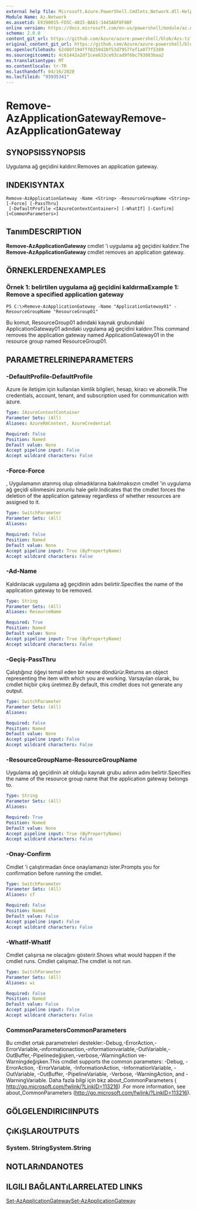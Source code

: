 ```yaml
---
external help file: Microsoft.Azure.PowerShell.Cmdlets.Network.dll-Help.xml
Module Name: Az.Network
ms.assetid: E9390015-FD5C-4015-BA81-3445ADF8F8BF
online version: https://docs.microsoft.com/en-us/powershell/module/az.network/remove-azapplicationgateway
schema: 2.0.0
content_git_url: https://github.com/Azure/azure-powershell/blob/Azs-tzl/src/Network/Network/help/Remove-AzApplicationGateway.md
original_content_git_url: https://github.com/Azure/azure-powershell/blob/Azs-tzl/src/Network/Network/help/Remove-AzApplicationGateway.md
ms.openlocfilehash: 62d80f194fff8259d28f53d7957fef1a077f5389
ms.sourcegitcommit: 4c61442a2df1cee633ce93cad9f6bc793803baa2
ms.translationtype: MT
ms.contentlocale: tr-TR
ms.lasthandoff: 04/16/2020
ms.locfileid: "93935341"
---
```

# <span data-ttu-id="c1575-101">Remove-AzApplicationGateway</span><span class="sxs-lookup"><span data-stu-id="c1575-101">Remove-AzApplicationGateway</span></span>

## <span data-ttu-id="c1575-102">SYNOPSIS</span><span class="sxs-lookup"><span data-stu-id="c1575-102">SYNOPSIS</span></span>
<span data-ttu-id="c1575-103">Uygulama ağ geçidini kaldırır.</span><span class="sxs-lookup"><span data-stu-id="c1575-103">Removes an application gateway.</span></span>

## <span data-ttu-id="c1575-104">INDEKI</span><span class="sxs-lookup"><span data-stu-id="c1575-104">SYNTAX</span></span>

```
Remove-AzApplicationGateway -Name <String> -ResourceGroupName <String> [-Force] [-PassThru]
 [-DefaultProfile <IAzureContextContainer>] [-WhatIf] [-Confirm] [<CommonParameters>]
```

## <span data-ttu-id="c1575-105">Tanım</span><span class="sxs-lookup"><span data-stu-id="c1575-105">DESCRIPTION</span></span>
<span data-ttu-id="c1575-106">**Remove-AzApplicationGateway** cmdlet 'i uygulama ağ geçidini kaldırır.</span><span class="sxs-lookup"><span data-stu-id="c1575-106">The **Remove-AzApplicationGateway** cmdlet removes an application gateway.</span></span>

## <span data-ttu-id="c1575-107">ÖRNEKLERDEN</span><span class="sxs-lookup"><span data-stu-id="c1575-107">EXAMPLES</span></span>

### <span data-ttu-id="c1575-108">Örnek 1: belirtilen uygulama ağ geçidini kaldırma</span><span class="sxs-lookup"><span data-stu-id="c1575-108">Example 1: Remove a specified application gateway</span></span>
```
PS C:\>Remove-AzApplicationGateway -Name "ApplicationGateway01" -ResourceGroupName "ResourceGroup01"
```

<span data-ttu-id="c1575-109">Bu komut, ResourceGroup01 adındaki kaynak grubundaki ApplicationGateway01 adındaki uygulama ağ geçidini kaldırır.</span><span class="sxs-lookup"><span data-stu-id="c1575-109">This command removes the application gateway named ApplicationGateway01 in the resource group named ResourceGroup01.</span></span>

## <span data-ttu-id="c1575-110">PARAMETRELERINE</span><span class="sxs-lookup"><span data-stu-id="c1575-110">PARAMETERS</span></span>

### <span data-ttu-id="c1575-111">-DefaultProfile</span><span class="sxs-lookup"><span data-stu-id="c1575-111">-DefaultProfile</span></span>
<span data-ttu-id="c1575-112">Azure ile iletişim için kullanılan kimlik bilgileri, hesap, kiracı ve abonelik.</span><span class="sxs-lookup"><span data-stu-id="c1575-112">The credentials, account, tenant, and subscription used for communication with azure.</span></span>

```yaml
Type: IAzureContextContainer
Parameter Sets: (All)
Aliases: AzureRmContext, AzureCredential

Required: False
Position: Named
Default value: None
Accept pipeline input: False
Accept wildcard characters: False
```

### <span data-ttu-id="c1575-113">-Force</span><span class="sxs-lookup"><span data-stu-id="c1575-113">-Force</span></span>
<span data-ttu-id="c1575-114">, Uygulamanın atanmış olup olmadıklarına bakılmaksızın cmdlet 'in uygulama ağ geçidi silinmesini zorunlu hale gelir.</span><span class="sxs-lookup"><span data-stu-id="c1575-114">Indicates that the cmdlet forces the deletion of the application gateway regardless of whether resources are assigned to it.</span></span>

```yaml
Type: SwitchParameter
Parameter Sets: (All)
Aliases: 

Required: False
Position: Named
Default value: None
Accept pipeline input: True (ByPropertyName)
Accept wildcard characters: False
```

### <span data-ttu-id="c1575-115">-Ad</span><span class="sxs-lookup"><span data-stu-id="c1575-115">-Name</span></span>
<span data-ttu-id="c1575-116">Kaldırılacak uygulama ağ geçidinin adını belirtir.</span><span class="sxs-lookup"><span data-stu-id="c1575-116">Specifies the name of the application gateway to be removed.</span></span>

```yaml
Type: String
Parameter Sets: (All)
Aliases: ResourceName

Required: True
Position: Named
Default value: None
Accept pipeline input: True (ByPropertyName)
Accept wildcard characters: False
```

### <span data-ttu-id="c1575-117">-Geçiş</span><span class="sxs-lookup"><span data-stu-id="c1575-117">-PassThru</span></span>
<span data-ttu-id="c1575-118">Çalıştığınız öğeyi temsil eden bir nesne döndürür.</span><span class="sxs-lookup"><span data-stu-id="c1575-118">Returns an object representing the item with which you are working.</span></span>
<span data-ttu-id="c1575-119">Varsayılan olarak, bu cmdlet hiçbir çıkış üretmez.</span><span class="sxs-lookup"><span data-stu-id="c1575-119">By default, this cmdlet does not generate any output.</span></span>

```yaml
Type: SwitchParameter
Parameter Sets: (All)
Aliases: 

Required: False
Position: Named
Default value: None
Accept pipeline input: False
Accept wildcard characters: False
```

### <span data-ttu-id="c1575-120">-ResourceGroupName</span><span class="sxs-lookup"><span data-stu-id="c1575-120">-ResourceGroupName</span></span>
<span data-ttu-id="c1575-121">Uygulama ağ geçidinin ait olduğu kaynak grubu adının adını belirtir.</span><span class="sxs-lookup"><span data-stu-id="c1575-121">Specifies the name of the resource group name that the application gateway belongs to.</span></span>

```yaml
Type: String
Parameter Sets: (All)
Aliases: 

Required: True
Position: Named
Default value: None
Accept pipeline input: True (ByPropertyName)
Accept wildcard characters: False
```

### <span data-ttu-id="c1575-122">-Onay</span><span class="sxs-lookup"><span data-stu-id="c1575-122">-Confirm</span></span>
<span data-ttu-id="c1575-123">Cmdlet 'i çalıştırmadan önce onaylamanızı ister.</span><span class="sxs-lookup"><span data-stu-id="c1575-123">Prompts you for confirmation before running the cmdlet.</span></span>

```yaml
Type: SwitchParameter
Parameter Sets: (All)
Aliases: cf

Required: False
Position: Named
Default value: False
Accept pipeline input: False
Accept wildcard characters: False
```

### <span data-ttu-id="c1575-124">-WhatIf</span><span class="sxs-lookup"><span data-stu-id="c1575-124">-WhatIf</span></span>
<span data-ttu-id="c1575-125">Cmdlet çalışırsa ne olacağını gösterir.</span><span class="sxs-lookup"><span data-stu-id="c1575-125">Shows what would happen if the cmdlet runs.</span></span>
<span data-ttu-id="c1575-126">Cmdlet çalışmaz.</span><span class="sxs-lookup"><span data-stu-id="c1575-126">The cmdlet is not run.</span></span>

```yaml
Type: SwitchParameter
Parameter Sets: (All)
Aliases: wi

Required: False
Position: Named
Default value: False
Accept pipeline input: False
Accept wildcard characters: False
```

### <span data-ttu-id="c1575-127">CommonParameters</span><span class="sxs-lookup"><span data-stu-id="c1575-127">CommonParameters</span></span>
<span data-ttu-id="c1575-128">Bu cmdlet ortak parametreleri destekler:-Debug,-ErrorAction,-ErrorVariable,-ınformationaction,-ınformationvariable,-OutVariable,-OutBuffer,-Pipelinedeğişken,-verbose,-WarningAction ve-Warningdeğişken.</span><span class="sxs-lookup"><span data-stu-id="c1575-128">This cmdlet supports the common parameters: -Debug, -ErrorAction, -ErrorVariable, -InformationAction, -InformationVariable, -OutVariable, -OutBuffer, -PipelineVariable, -Verbose, -WarningAction, and -WarningVariable.</span></span> <span data-ttu-id="c1575-129">Daha fazla bilgi için bkz about_CommonParameters ( http://go.microsoft.com/fwlink/?LinkID=113216) .</span><span class="sxs-lookup"><span data-stu-id="c1575-129">For more information, see about_CommonParameters (http://go.microsoft.com/fwlink/?LinkID=113216).</span></span>

## <span data-ttu-id="c1575-130">GÖLGELENDIRICI</span><span class="sxs-lookup"><span data-stu-id="c1575-130">INPUTS</span></span>

## <span data-ttu-id="c1575-131">ÇıKıŞLAR</span><span class="sxs-lookup"><span data-stu-id="c1575-131">OUTPUTS</span></span>

### <span data-ttu-id="c1575-132">System. String</span><span class="sxs-lookup"><span data-stu-id="c1575-132">System.String</span></span>

## <span data-ttu-id="c1575-133">NOTLARıNDA</span><span class="sxs-lookup"><span data-stu-id="c1575-133">NOTES</span></span>

## <span data-ttu-id="c1575-134">ILGILI BAĞLANTıLAR</span><span class="sxs-lookup"><span data-stu-id="c1575-134">RELATED LINKS</span></span>

[<span data-ttu-id="c1575-135">Set-AzApplicationGateway</span><span class="sxs-lookup"><span data-stu-id="c1575-135">Set-AzApplicationGateway</span></span>](./Set-AzApplicationGateway.md)


